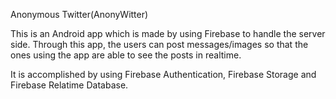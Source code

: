 Anonymous Twitter(AnonyWitter)

This is an Android app which is made by using Firebase to handle the server side. Through this app, the users can post messages/images  so that the ones using the app are able to see the posts in realtime.

It is accomplished by using Firebase Authentication, Firebase Storage and Firebase Relatime Database.
